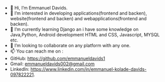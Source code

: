 - 👋 Hi, I’m Emmanuel Davids.
- 👀 I’m interested in developing applications(frontend and backen), website(frontend and backen) and webapplications(frontend and backen).
- 🌱 I’m currently learning Django an i have some knowledge on Java,Python, Android development HTML and CSS, Javascript, MYSQL etc.
- 💞️ I’m looking to collaborate on any platform with any one.
- 📫 You can reach me on :
- GitHub: https://github.com/emmanueldavids1
- Gmail: emmanueldavids002@gmail.com
- LinkedIn: https://www.linkedin.com/in/emmanuel-kolade-davids-097822221.

<!---
emmanueldavids1/emmanueldavids1 is a ✨ special ✨ repository because its `README.md` (this file) appears on your GitHub profile.
You can click the Preview link to take a look at your changes.
--->
